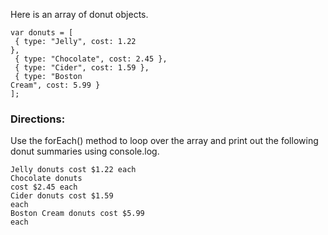 Here is an array of donut objects.

<code>var donuts = [</code><br/>
<code>  { type: "Jelly", cost: 1.22 },</code><br/>
<code>  { type: "Chocolate", cost: 2.45 },</code><br/>
<code>  { type: "Cider", cost: 1.59 },</code><br/>
<code>  { type: "Boston Cream", cost: 5.99 }</code><br/>
<code>];</code><br/>
<h3>Directions:</h3>
Use the forEach() method to loop over the array and print out the following donut summaries using console.log.
<br/>

<code>Jelly donuts cost $1.22 each</code><br/>
<code>Chocolate donuts cost $2.45 each</code><br/>
<code>Cider donuts cost $1.59 each</code><br/>
<code>Boston Cream donuts cost $5.99 each</code><br/>
